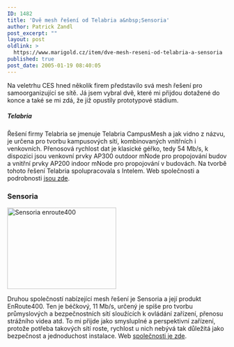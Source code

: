 ```yaml
---
ID: 1482
title: 'Dvě mesh řešení od Telabria a&nbsp;Sensoria'
author: Patrick Zandl
post_excerpt: ""
layout: post
oldlink: >
  https://www.marigold.cz/item/dve-mesh-reseni-od-telabria-a-sensoria
published: true
post_date: 2005-01-19 08:40:05
---
```

<p>Na veletrhu CES hned několik firem představilo svá mesh řešení pro samoorganizující se sítě. Já jsem vybral dvě, které mi přijdou dotažené do konce a také se mi zdá, že již opustily prototypové stádium. </p>

<h5>Telabria</h5>
<p>Řešení firmy Telabria se jmenuje Telabria CampusMesh a jak vidno z názvu, je určena pro tvorbu kampusových sítí, kombinovaných vnitřních i venkovních. Přenosová rychlost dat je klasické géřko, tedy 54 Mb/s, k dispozici jsou venkovní prvky AP300 outdoor mNode pro propojování budov a vnitřní prvky AP200 indoor mNode pro propojování v budovách. Na tvorbě tohoto řešení Telabria spolupracovala s Intelem. Web společnosti a podrobnosti <a href="http://www.telabria.com/">jsou zde</a>.</p>

<h3>Sensoria</h3>
<div class="rightbox"><img src="/wp-content/uploads/1/20050119-enroute400-s.jpg" alt="Sensoria enroute400" width="250" height="187" /></div>
<p>Druhou společností nabízející mesh řešení je Sensoria a její produkt EnRoute400. Ten je béčkový, 11 Mb/s, určený je spíše pro tvorbu průmyslových a bezpečnostních sítí sloužících k ovládání zařízení, přenosu strážního videa atd. To mi přijde jako smysluplné a perspektivní zařízení, protože potřeba takových sítí roste, rychlost u nich nebývá tak důležitá jako bezpečnost a jednoduchost instalace. Web <a href="http://www.sensoria.com/">společnosti je zde</a>.
</p>
